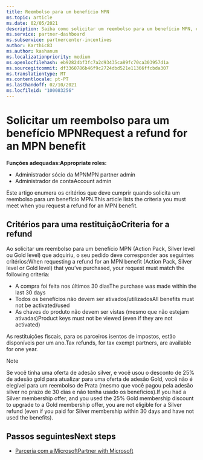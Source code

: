```yaml
---
title: Reembolso para um benefício MPN
ms.topic: article
ms.date: 02/05/2021
description: Saiba como solicitar um reembolso para um benefício MPN, e os critérios necessários para ser elegível.
ms.service: partner-dashboard
ms.subservice: partnercenter-incentives
author: Karthic83
ms.author: kashanum
ms.localizationpriority: medium
ms.openlocfilehash: eb92824bf3fc7a2d93435ca89fc70ca303957d1a
ms.sourcegitcommit: df3360786b46f9c2724dbd521e11366ffcbda307
ms.translationtype: MT
ms.contentlocale: pt-PT
ms.lasthandoff: 02/10/2021
ms.locfileid: "100083256"
---
```

# <a name="request-a-refund-for-an-mpn-benefit"></a><span data-ttu-id="849fb-103">Solicitar um reembolso para um benefício MPN</span><span class="sxs-lookup"><span data-stu-id="849fb-103">Request a refund for an MPN benefit</span></span>

<span data-ttu-id="849fb-104">**Funções adequadas:**</span><span class="sxs-lookup"><span data-stu-id="849fb-104">**Appropriate roles:**</span></span>

- <span data-ttu-id="849fb-105">Administrador sócio da MPN</span><span class="sxs-lookup"><span data-stu-id="849fb-105">MPN partner admin</span></span>
- <span data-ttu-id="849fb-106">Administrador de conta</span><span class="sxs-lookup"><span data-stu-id="849fb-106">Account admin</span></span>

<span data-ttu-id="849fb-107">Este artigo enumera os critérios que deve cumprir quando solicita um reembolso para um benefício MPN.</span><span class="sxs-lookup"><span data-stu-id="849fb-107">This article lists the criteria you must meet when you request a refund for an MPN benefit.</span></span>

## <a name="criteria-for-a-refund"></a><span data-ttu-id="849fb-108">Critérios para uma restituição</span><span class="sxs-lookup"><span data-stu-id="849fb-108">Criteria for a refund</span></span>
<span data-ttu-id="849fb-109">Ao solicitar um reembolso para um benefício MPN (Action Pack, Silver level ou Gold level) que adquiriu, o seu pedido deve corresponder aos seguintes critérios:</span><span class="sxs-lookup"><span data-stu-id="849fb-109">When requesting a refund for an MPN benefit (Action Pack, Silver level or Gold level) that you’ve purchased, your request must match the following criteria:</span></span>

- <span data-ttu-id="849fb-110">A compra foi feita nos últimos 30 dias</span><span class="sxs-lookup"><span data-stu-id="849fb-110">The purchase was made within the last 30 days</span></span>
- <span data-ttu-id="849fb-111">Todos os benefícios não devem ser ativados/utilizados</span><span class="sxs-lookup"><span data-stu-id="849fb-111">All benefits must not be activated/used</span></span>
- <span data-ttu-id="849fb-112">As chaves do produto não devem ser vistas (mesmo que não estejam ativadas)</span><span class="sxs-lookup"><span data-stu-id="849fb-112">Product keys must not be viewed (even if they are not activated)</span></span>

<span data-ttu-id="849fb-113">As restituições fiscais, para os parceiros isentos de impostos, estão disponíveis por um ano.</span><span class="sxs-lookup"><span data-stu-id="849fb-113">Tax refunds, for tax exempt partners, are available for one year.</span></span>

>[!NOTE]
><span data-ttu-id="849fb-114">Se você tinha uma oferta de adesão silver, e você usou o desconto de 25% de adesão gold para atualizar para uma oferta de adesão Gold, você não é elegível para um reembolso de Prata (mesmo que você pagou pela adesão silver no prazo de 30 dias e não tenha usado os benefícios).</span><span class="sxs-lookup"><span data-stu-id="849fb-114">If you had a Silver membership offer, and you used the 25% Gold membership discount to upgrade to a Gold membership offer, you are not eligible for a Silver refund (even if you paid for Silver membership within 30 days and have not used the benefits).</span></span>

## <a name="next-steps"></a><span data-ttu-id="849fb-115">Passos seguintes</span><span class="sxs-lookup"><span data-stu-id="849fb-115">Next steps</span></span>

- [<span data-ttu-id="849fb-116">Parceria com a Microsoft</span><span class="sxs-lookup"><span data-stu-id="849fb-116">Partner with Microsoft</span></span>](mpn-overview.md)
